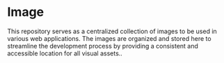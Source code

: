 # Image
This repository serves as a centralized collection of images to be used in various web applications. The images are organized and stored here to streamline the development process by providing a consistent and accessible location for all visual assets..
